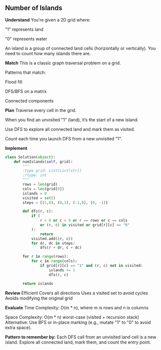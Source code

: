 ## Number of Islands
**Understand**
You’re given a 2D grid where:

"1" represents land

"0" represents water

An island is a group of connected land cells (horizontally or vertically).
You need to count how many islands there are.

**Match**
This is a classic graph traversal problem on a grid.

Patterns that match:

Flood fill

DFS/BFS on a matrix

Connected components

**Plan**
Traverse every cell in the grid.

When you find an unvisited "1" (land), it’s the start of a new island.

Use DFS to explore all connected land and mark them as visited.

Count each time you launch DFS from a new unvisited "1".

**Implement**
```python
class Solution(object):
    def numIslands(self, grid):
        """
        :type grid: List[List[str]]
        :rtype: int
        """
        rows = len(grid)
        cols = len(grid[0])
        islands = 0
        visited = set()
        steps = [(1,0), (0,1), (-1,0), (0, -1)]

        def dfs(r, c):
            if (
                r < 0 or c < 0 or r == rows or c == cols 
                or (r, c) in visited or grid[r][c] == "0"
            ):
                return 
            visited.add((r, c))
            for dr, dc in steps:
                dfs(r + dr, c + dc)

        for r in range(rows):
            for c in range(cols):
                if grid[r][c] == "1" and (r, c) not in visited:
                    islands += 1
                    dfs(r, c)

        return islands
```

**Review**
Efficient
Covers all directions
Uses a visited set to avoid cycles
Avoids modifying the original grid

**Evaluate**
Time Complexity: O(m * n), where m is rows and n is columns

Space Complexity: O(m * n) worst-case (visited + recursion stack)
Alternative: Use BFS or in-place marking (e.g., mutate "1" to "0" to avoid extra space).

**Pattern to remember by:**
Each DFS call from an unvisited land cell is a new island. Explore all connected land, mark them, and count the entry point.